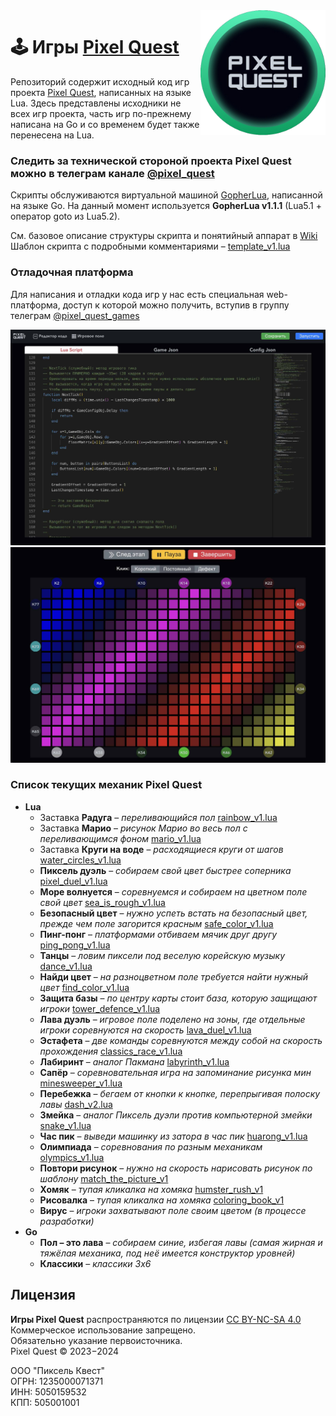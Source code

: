 <img align="right" src="https://github.com/pixel-quest/pixel-games/raw/main/img/logo.png" height="200">

# 🕹 Игры [Pixel Quest](https://pixelquest.ru)

Репозиторий содержит исходный код игр проекта [Pixel Quest](https://pixelquest.ru), написанных на языке Lua.
Здесь представлены исходники не всех игр проекта, часть игр по-прежнему написана на Go и со временем будет также перенесена на Lua.

### Следить за технической стороной проекта Pixel Quest можно в телеграм канале [@pixel_quest](https://t.me/pixel_quest)

Скрипты обслуживаются виртуальной машиной [GopherLua](https://github.com/yuin/gopher-lua), написанной на языке Go.
На данный момент используется **GopherLua v1.1.1** (Lua5.1 + оператор goto из Lua5.2).

См. базовое описание структуры скрипта и понятийный аппарат в [Wiki](https://github.com/pixel-quest/pixel-games/wiki)  
Шаблон скрипта с подробными комментариями – [template_v1.lua](https://github.com/pixel-quest/pixel-games/blob/main/template_v1/template_v1.lua)

### Отладочная платформа
Для написания и отладки кода игр у нас есть специальная web-платформа, доступ к которой можно получить, вступив в группу телеграм [@pixel_quest_games](https://t.me/pixel_quest_games)

<img src="https://github.com/pixel-quest/pixel-games/raw/main/img/stand1.jpg">

<img src="https://github.com/pixel-quest/pixel-games/raw/main/img/stand2.jpg">

### Список текущих механик Pixel Quest
- **Lua**
  - Заставка **Радуга** – *переливающийся пол* [rainbow_v1.lua](https://github.com/pixel-quest/pixel-games/blob/main/games/rainbow_v1/rainbow_v1.lua)
  - Заставка **Марио** – *рисунок Марио во весь пол с переливающимся фоном* [mario_v1.lua](https://github.com/pixel-quest/pixel-games/blob/main/games/mario_v1/mario_v1.lua)
  - Заставка **Круги на воде** – *расходящиеся круги от шагов* [water_circles_v1.lua](https://github.com/pixel-quest/pixel-games/blob/main/games/water_circles_v1/water_circles_v1.lua)
  - **Пиксель дуэль** – *собираем свой цвет быстрее соперника* [pixel_duel_v1.lua](https://github.com/pixel-quest/pixel-games/blob/main/games/pixel_duel_v1/pixel_duel_v1.lua)
  - **Море волнуется** – *соревнуемся и собираем на цветном поле свой цвет* [sea_is_rough_v1.lua](https://github.com/pixel-quest/pixel-games/blob/main/games/sea_is_rough_v1/sea_is_rough_v1.lua)
  - **Безопасный цвет** – *нужно успеть встать на безопасный цвет, прежде чем поле загорится красным* [safe_color_v1.lua](https://github.com/pixel-quest/pixel-games/blob/main/games/safe_color_v1/safe_color_v1.lua)
  - **Пинг-понг** – *платформами отбиваем мячик друг другу* [ping_pong_v1.lua](https://github.com/pixel-quest/pixel-games/blob/main/games/ping_pong_v1/ping_pong_v1.lua)
  - **Танцы** – *ловим пиксели под веселую корейскую музыку* [dance_v1.lua](https://github.com/pixel-quest/pixel-games/blob/main/games/dance_v1/dance_v1.lua)
  - **Найди цвет** – *на разноцветном поле требуется найти нужный цвет* [find_color_v1.lua](https://github.com/pixel-quest/pixel-games/blob/main/games/find_color_v1/find_color_v1.lua)
  - **Защита базы** – *по центру карты стоит база, которую защищают игроки* [tower_defence_v1.lua](https://github.com/pixel-quest/pixel-games/blob/main/games/tower_defence_v1/tower_defence_v1.lua)
  - **Лава дуэль** – *игровое поле поделено на зоны, где отдельные игроки соревнуются на скорость* [lava_duel_v1.lua](https://github.com/pixel-quest/pixel-games/blob/main/games/lava_duel_v1/lava_duel_v1.lua)
  - **Эстафета** – *две команды соревнуются между собой на скорость прохождения* [classics_race_v1.lua](https://github.com/pixel-quest/pixel-games/blob/main/games/classics_race_v1/classics_race_v1.lua)
  - **Лабиринт** – *аналог Пакмана* [labyrinth_v1.lua](https://github.com/pixel-quest/pixel-games/blob/main/games/labyrinth_v1/labyrinth_v1.lua)
  - **Сапёр** – *соревновательная игра на запоминание рисунка мин* [minesweeper_v1.lua](https://github.com/pixel-quest/pixel-games/blob/main/games/minesweeper_v1/minesweeper_v1.lua)
  - **Перебежка** – *бегаем от кнопки к кнопке, перепрыгивая полоску лавы* [dash_v2.lua](https://github.com/pixel-quest/pixel-games/blob/main/games/dash_v2/dash_v2.lua)
  - **Змейка** – *аналог Пиксель дуэли против компьютерной змейки* [snake_v1.lua](https://github.com/pixel-quest/pixel-games/blob/main/games/snake_v1/snake_v1.lua)
  - **Час пик** – *выведи машинку из затора в час пик*  [huarong_v1.lua](https://github.com/pixel-quest/pixel-games/blob/main/games/huarong_v1/huarong_v1.lua)
  - **Олимпиада** – *соревнования по разным механикам* [olympics_v1.lua](https://github.com/pixel-quest/pixel-games/blob/main/games/olympics_v1/olympics_v1.lua)
  - **Повтори рисунок** – *нужно на скорость нарисовать рисунок по шаблону* [match_the_picture_v1](https://github.com/pixel-quest/pixel-games/blob/main/games/match_the_picture_v1/match_the_picture_v1.lua)
  - **Хомяк** – *тупая кликалка на хомяка* [humster_rush_v1](https://github.com/pixel-quest/pixel-games/blob/main/games/humster_rush_v1/humster_rush_v1.lua)
  - **Рисовалка** – *тупая кликалка на хомяка* [сoloring_book_v1](https://github.com/pixel-quest/pixel-games/blob/main/games/сoloring_book_v1/сoloring_book_v1.lua)
  - **Вирус** – *игроки захватывают поле своим цветом (в процессе разработки)*
- **Go**
  - **Пол – это лава** – *собираем синие, избегая лавы (самая жирная и тяжёлая механика, под неё имеется конструктор уровней)*
  - **Классики** – *классики 3х6*

## Лицензия
**Игры Pixel Quest** распространяются по лицензии [CC BY-NC-SA 4.0](https://github.com/pixel-quest/pixel-games/blob/main/LICENSE)  
Коммерческое использование запрещено.  
Обязательно указание первоисточника.  
Pixel Quest © 2023−2024  
  
ООО "Пиксель Квест"  
ОГРН: 1235000071371  
ИНН: 5050159532  
КПП: 505001001  
